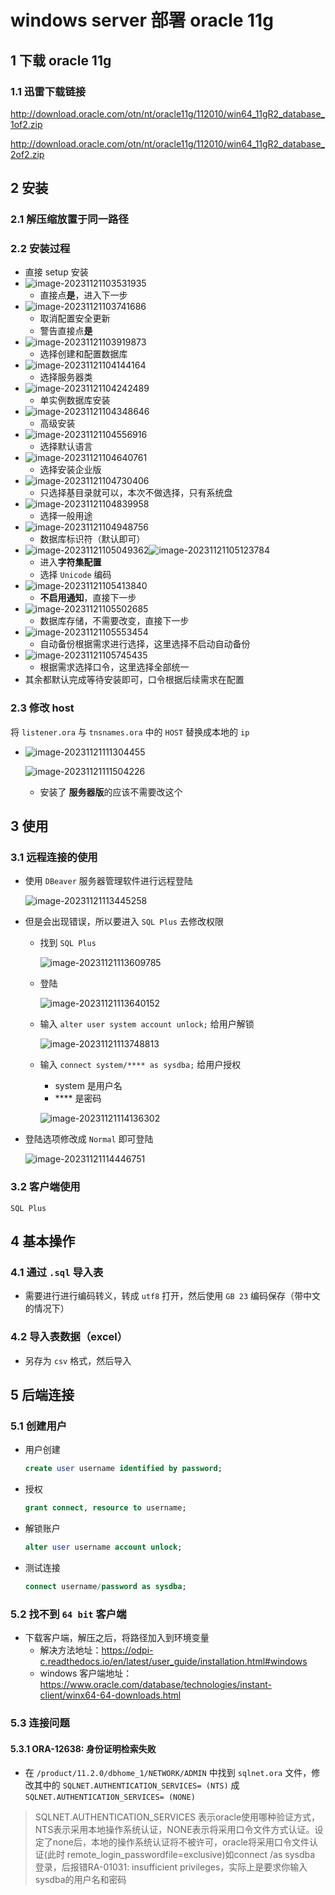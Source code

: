 # windows server 部署 oracle 11g

## 1 下载 oracle 11g

### 1.1 迅雷下载链接

http://download.oracle.com/otn/nt/oracle11g/112010/win64_11gR2_database_1of2.zip

http://download.oracle.com/otn/nt/oracle11g/112010/win64_11gR2_database_2of2.zip

## 2 安装

### 2.1 解压缩放置于同一路径

### 2.2 安装过程

* 直接 setup 安装
* ![image-20231121103531935](..\src\photo\image-20231121103531935.png)
  * 直接点**是**，进入下一步
* ![image-20231121103741686](..\src\photo\image-20231121103741686.png)
  * 取消配置安全更新
  * 警告直接点**是**
* ![image-20231121103919873](..\src\photo\image-20231121103919873.png)
  * 选择创建和配置数据库
* ![image-20231121104144164](..\src\photo\image-20231121104144164.png)
  * 选择服务器类
* ![image-20231121104242489](..\src\photo\image-20231121104242489.png)
  * 单实例数据库安装
* ![image-20231121104348646](..\src\photo\image-20231121104348646.png)
  * 高级安装
* ![image-20231121104556916](..\src\photo\image-20231121104556916.png)
  * 选择默认语言
* ![image-20231121104640761](..\src\photo\image-20231121104640761.png)
  * 选择安装企业版
* ![image-20231121104730406](..\src\photo\image-20231121104730406.png)
  * 只选择基目录就可以，本次不做选择，只有系统盘
* ![image-20231121104839958](..\src\photo\image-20231121104839958.png)
  * 选择一般用途
* ![image-20231121104948756](..\src\photo\image-20231121104948756.png)
  * 数据库标识符（默认即可）
* ![image-20231121105049362](..\src\photo\image-20231121105049362.png)![image-20231121105123784](..\src\photo\image-20231121105123784.png)
  * 进入**字符集配置**
  * 选择 `Unicode` 编码
* ![image-20231121105413840](..\src\photo\image-20231121105413840.png)
  * **不启用通知**，直接下一步
* ![image-20231121105502685](..\src\photo\image-20231121105502685.png)
  * 数据库存储，不需要改变，直接下一步
* ![image-20231121105553454](..\src\photo\image-20231121105553454.png)
  * 自动备份根据需求进行选择，这里选择不启动自动备份
* ![image-20231121105745435](..\src\photo\image-20231121105745435.png)
  * 根据需求选择口令，这里选择全部统一
* 其余都默认完成等待安装即可，口令根据后续需求在配置

### 2.3 修改 host

将 `listener.ora` 与 `tnsnames.ora` 中的 `HOST` 替换成本地的 `ip`

* ![image-20231121111304455](..\src\photo\image-20231121111304455.png)

  ![image-20231121111504226](D:\github\CPPStudy\src\photo\image-20231121111504226.png)

  * 安装了 **服务器版**的应该不需要改这个

## 3 使用

### 3.1 远程连接的使用

* 使用 `DBeaver` 服务器管理软件进行远程登陆

  ![image-20231121113445258](..\src\photo\image-20231121113445258.png)

* 但是会出现错误，所以要进入 `SQL Plus` 去修改权限

  * 找到 `SQL Plus`

    ![image-20231121113609785](..\src\photo\image-20231121113609785.png)

  * 登陆

    ![image-20231121113640152](..\src\photo\image-20231121113640152.png)

  * 输入 `alter user system account unlock;` 给用户解锁

    ![image-20231121113748813](..\src\photo\image-20231121113748813.png)

  * 输入 `connect system/**** as sysdba;` 给用户授权

    * system 是用户名
    * \**** 是密码

    ![image-20231121114136302](..\src\photo\image-20231121114136302.png)

* 登陆选项修改成 `Normal` 即可登陆

  ![image-20231121114446751](..\src\photo\image-20231121114446751.png)

### 3.2 客户端使用

`SQL Plus`

## 4 基本操作

### 4.1 通过 `.sql` 导入表

* 需要进行进行编码转义，转成 `utf8` 打开，然后使用 `GB 23` 编码保存（带中文的情况下）

### 4.2 导入表数据（excel）

* 另存为 `csv` 格式，然后导入

## 5 后端连接

### 5.1 创建用户

* 用户创建

  ```sql
  create user username identified by password;
  ```

* 授权

  ```sql	
  grant connect, resource to username;
  ```

* 解锁账户

  ```sql
  alter user username account unlock;
  ```

* 测试连接

  ```sql
  connect username/password as sysdba;
  ```

### 5.2 找不到 `64 bit` 客户端

* 下载客户端，解压之后，将路径加入到环境变量
  * 解决方法地址：https://odpi-c.readthedocs.io/en/latest/user_guide/installation.html#windows
  * windows 客户端地址：https://www.oracle.com/database/technologies/instant-client/winx64-64-downloads.html

### 5.3 连接问题

#### 5.3.1 ORA-12638: 身份证明检索失败

* 在 `/product/11.2.0/dbhome_1/NETWORK/ADMIN` 中找到 `sqlnet.ora` 文件，修改其中的 `SQLNET.AUTHENTICATION_SERVICES= (NTS)`  成 `SQLNET.AUTHENTICATION_SERVICES= (NONE)`

> SQLNET.AUTHENTICATION_SERVICES 表示oracle使用哪种验证方式，NTS表示采用本地操作系统认证，NONE表示将采用口令文件方式认证。设定了none后，本地的操作系统认证将不被许可，oracle将采用口令文件认证(此时 remote_login_passwordfile=exclusive)如connect /as sysdba 登录，后报错RA-01031: insufficient privileges，实际上是要求你输入sysdba的用户名和密码
